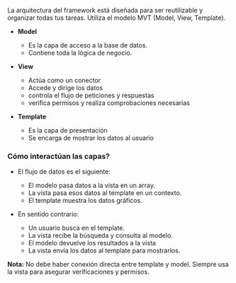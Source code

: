 La arquitectura del framework está diseñada para ser reutilizable y organizar todas tus tareas. 
Utiliza el modelo MVT (Model, View, Template).


- **Model**
	- Es la capa de acceso a la base de datos.
	- Contiene toda la lógica de negocio.

- **View**
	- Actúa como un conector
	- Accede y dirige los datos
	- controla el flujo de peticiones y respuestas
	- verifica permisos y realiza comprobaciones necesarias

- **Template**
	- Es la capa de presentación
	- Se encarga de mostrar los datos al usuario

### Cómo interactúan las capas?

- El flujo de datos es el siguiente:
	- El modelo pasa datos a la vista en un array.
	- La vista pasa esos datos al template en un contexto.
	- El template muestra los datos gráficos.

- En sentido contrario:
	- Un usuario busca en el template.
	- La vista recibe la búsqueda y consulta al modelo.
	- El modelo devuelve los resultados a la vista
	- La vista envía los datos al template para mostrarlos.


**Nota:**  No debe haber conexión directa entre template y model. Siempre usa la vista para asegurar verificaciones y permisos.